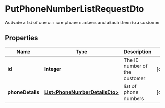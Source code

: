 

# PutPhoneNumberListRequestDto

Activate a list of one or more phone numbers and attach them to a customer
## Properties

Name | Type | Description | Notes
------------ | ------------- | ------------- | -------------
**id** | **Integer** | The ID number of the customer |  [optional]
**phoneDetails** | [**List&lt;PhoneNumberDetailsDto&gt;**](PhoneNumberDetailsDto.md) | list of phone numbers |  [optional]



